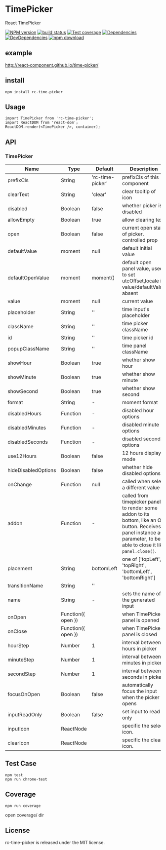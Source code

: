 # TimePicker

React TimePicker

[![NPM version][npm-image]][npm-url]
[![build status][travis-image]][travis-url]
[![Test coverage][coveralls-image]][coveralls-url]
[![Dependencies](https://img.shields.io/david/react-component/time-picker.svg?style=flat-square)](https://david-dm.org/react-component/time-picker)
[![DevDependencies](https://img.shields.io/david/dev/react-component/time-picker.svg?style=flat-square)](https://david-dm.org/react-component/time-picker?type=dev)
[![npm download][download-image]][download-url]

[npm-image]: http://img.shields.io/npm/v/rc-time-picker.svg?style=flat-square
[npm-url]: http://npmjs.org/package/rc-time-picker
[travis-image]: https://img.shields.io/travis/react-component/time-picker.svg?style=flat-square
[travis-url]: https://travis-ci.org/react-component/time-picker
[coveralls-image]: https://img.shields.io/coveralls/react-component/time-picker.svg?style=flat-square
[coveralls-url]: https://coveralls.io/r/react-component/time-picker?branch=master
[download-image]: https://img.shields.io/npm/dm/rc-time-picker.svg?style=flat-square
[download-url]: https://npmjs.org/package/rc-time-picker

example
--------

http://react-component.github.io/time-picker/

install
-------

```
npm install rc-time-picker
```

Usage
-----

```
import TimePicker from 'rc-time-picker';
import ReactDOM from 'react-dom';
ReactDOM.render(<TimePicker />, container);
```

API
---

### TimePicker

| Name                    | Type                              | Default | Description |
|-------------------------|-----------------------------------|---------|-------------|
| prefixCls               | String                            | 'rc-time-picker' | prefixCls of this component |
| clearText               | String                            | 'clear' | clear tooltip of icon |
| disabled                | Boolean                           | false   | whether picker is disabled |
| allowEmpty              | Boolean                           | true | allow clearing text |
| open                    | Boolean                           | false | current open state of picker. controlled prop |
| defaultValue            | moment                            | null | default initial value |
| defaultOpenValue        | moment                            | moment() | default open panel value, used to set utcOffset,locale if value/defaultValue absent |
| value                   | moment                            | null | current value |
| placeholder             | String                            | '' | time input's placeholder |
| className               | String                            | '' | time picker className |
| id                      | String                            | '' | time picker id |
| popupClassName          | String                            | '' | time panel className |
| showHour                | Boolean                           | true | whether show hour | |
| showMinute              | Boolean                           | true | whether show minute |
| showSecond              | Boolean                           | true | whether show second |
| format                  | String                            | - | moment format |
| disabledHours           | Function                          | - | disabled hour options |
| disabledMinutes         | Function                          | - | disabled minute options |
| disabledSeconds         | Function                          | - | disabled second options |
| use12Hours              | Boolean                           | false | 12 hours display mode |
| hideDisabledOptions     | Boolean                           | false | whether hide disabled options |
| onChange                | Function                          | null | called when select a different value |
| addon                   | Function                          | - | called from timepicker panel to render some addon to its bottom, like an OK button. Receives panel instance as parameter, to be able to close it like `panel.close()`.|
| placement               | String                            | bottomLeft | one of ['topLeft', 'topRight', 'bottomLeft', 'bottomRight'] |
| transitionName          | String                            | ''  |  |
| name                    | String                            | - | sets the name of the generated input |
| onOpen                  | Function({ open })                |   | when TimePicker panel is opened      |
| onClose                 | Function({ open })                |   | when TimePicker panel is closed      |
| hourStep                | Number                            | 1 | interval between hours in picker  |
| minuteStep              | Number                            | 1 | interval between minutes in picker  |
| secondStep              | Number                            | 1 | interval between seconds in picker  |
| focusOnOpen             | Boolean                           | false | automatically focus the input when the picker opens |
| inputReadOnly             | Boolean                           | false | set input to read only |
| inputIcon             | ReactNode                           |  | specific the select icon. |
| clearIcon             | ReactNode                           |  | specific the clear icon. |

## Test Case

```
npm test
npm run chrome-test
```

## Coverage

```
npm run coverage
```

open coverage/ dir

License
-------

rc-time-picker is released under the MIT license.
